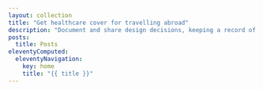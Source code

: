 ```yaml
---
layout: collection
title: "Get healthcare cover for travelling abroad"
description: "Document and share design decisions, keeping a record of designs we have created."
posts:
  title: Posts
eleventyComputed:
  eleventyNavigation:
    key: home
    title: "{{ title }}"
---
```

